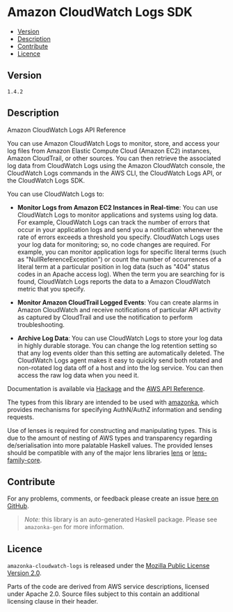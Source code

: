 # Amazon CloudWatch Logs SDK

* [Version](#version)
* [Description](#description)
* [Contribute](#contribute)
* [Licence](#licence)


## Version

`1.4.2`


## Description

Amazon CloudWatch Logs API Reference

You can use Amazon CloudWatch Logs to monitor, store, and access your log files from Amazon Elastic Compute Cloud (Amazon EC2) instances, Amazon CloudTrail, or other sources. You can then retrieve the associated log data from CloudWatch Logs using the Amazon CloudWatch console, the CloudWatch Logs commands in the AWS CLI, the CloudWatch Logs API, or the CloudWatch Logs SDK.

You can use CloudWatch Logs to:

-   __Monitor Logs from Amazon EC2 Instances in Real-time__: You can use CloudWatch Logs to monitor applications and systems using log data. For example, CloudWatch Logs can track the number of errors that occur in your application logs and send you a notification whenever the rate of errors exceeds a threshold you specify. CloudWatch Logs uses your log data for monitoring; so, no code changes are required. For example, you can monitor application logs for specific literal terms (such as \"NullReferenceException\") or count the number of occurrences of a literal term at a particular position in log data (such as \"404\" status codes in an Apache access log). When the term you are searching for is found, CloudWatch Logs reports the data to a Amazon CloudWatch metric that you specify.

-   __Monitor Amazon CloudTrail Logged Events__: You can create alarms in Amazon CloudWatch and receive notifications of particular API activity as captured by CloudTrail and use the notification to perform troubleshooting.

-   __Archive Log Data__: You can use CloudWatch Logs to store your log data in highly durable storage. You can change the log retention setting so that any log events older than this setting are automatically deleted. The CloudWatch Logs agent makes it easy to quickly send both rotated and non-rotated log data off of a host and into the log service. You can then access the raw log data when you need it.

Documentation is available via [Hackage](http://hackage.haskell.org/package/amazonka-cloudwatch-logs)
and the [AWS API Reference](https://aws.amazon.com/documentation/).

The types from this library are intended to be used with [amazonka](http://hackage.haskell.org/package/amazonka),
which provides mechanisms for specifying AuthN/AuthZ information and sending requests.

Use of lenses is required for constructing and manipulating types.
This is due to the amount of nesting of AWS types and transparency regarding
de/serialisation into more palatable Haskell values.
The provided lenses should be compatible with any of the major lens libraries
[lens](http://hackage.haskell.org/package/lens) or [lens-family-core](http://hackage.haskell.org/package/lens-family-core).

## Contribute

For any problems, comments, or feedback please create an issue [here on GitHub](https://github.com/brendanhay/amazonka/issues).

> _Note:_ this library is an auto-generated Haskell package. Please see `amazonka-gen` for more information.


## Licence

`amazonka-cloudwatch-logs` is released under the [Mozilla Public License Version 2.0](http://www.mozilla.org/MPL/).

Parts of the code are derived from AWS service descriptions, licensed under Apache 2.0.
Source files subject to this contain an additional licensing clause in their header.
